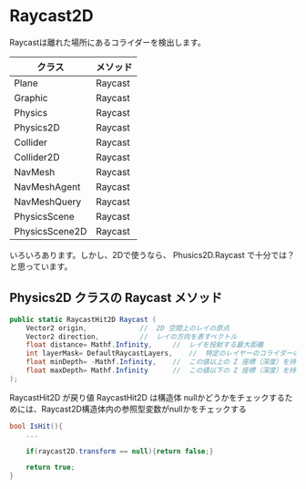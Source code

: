 # Raycast2D

Raycastは離れた場所にあるコライダーを検出します。

| クラス | メソッド |
| ---- | ---- |
| Plane | Raycast |
| Graphic | Raycast |
| Physics | Raycast |
| Physics2D | Raycast |
| Collider | Raycast |
| Collider2D | Raycast |
| NavMesh | Raycast |
| NavMeshAgent | Raycast |
| NavMeshQuery | Raycast |
| PhysicsScene | Raycast |
| PhysicsScene2D | Raycast |

いろいろあります。しかし、2Dで使うなら、 Phusics2D.Raycast で十分では？　と思っています。

## Physics2D クラスの Raycast メソッド

```c#
public static RaycastHit2D Raycast (
	Vector2 origin,				//	2D 空間上のレイの原点
 	Vector2 direction,			//	レイの方向を表すベクトル
  	float distance= Mathf.Infinity,		//	レイを投射する最大距離
   	int layerMask= DefaultRaycastLayers,	//	特定のレイヤーのコライダーのみを判別するためのフィルター
	float minDepth= -Mathf.Infinity,	//	この値以上の Z 座標（深度）を持つオブジェクトのみを含みます
	float maxDepth= Mathf.Infinity		//	この値以下の Z 座標（深度）を持つオブジェクトのみを含みます
);
```


RaycastHit2D が戻り値
RaycastHit2D は構造体
nullかどうかをチェックするためには、Raycast2D構造体内の参照型変数がnullかをチェックする
``` c#
bool IsHit(){
	...

	if(raycast2D.transform == null){return false;}

	return true;
}
```
